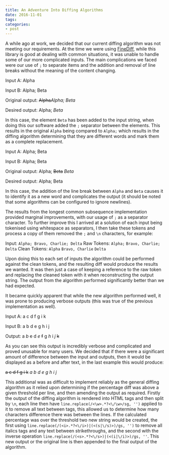 ```yaml
---
title: An Adventure Into Diffing Algorithms
date: 2016-11-01
tags:
categories:
- post
---
```

A while ago at work, we decided that our current diffing algorithm was not
meeting our requirements. <!--- more --->At the time we were using
[FineDiff](http://www.raymondhill.net/finediff/viewdiff-ex.php), while this
library is good at dealing with common situations, it was unable to handle
some of our more complicated inputs. The main complications we faced were
our use of `;` to separate items and the addition and removal of line breaks
without the meaning of the content changing.

Input A:
Alpha

Input B:
Alpha; Beta

Original output:
~~Alpha~~*Alpha; Beta*

Desired output:
Alpha; *Beta*

In this case, the element `Beta` has been added to the input string, when doing
this our software added the `;` separator between the elements. This results in
the original `Alpha` being compared to `Alpha;` which results in the diffing
algorithm determining that they are different words and mark them as a complete
replacement.

Input A:
Alpha; Beta

Input B:
Alpha;
Beta

Original output:
Alpha; ~~Beta~~
*Beta*

Desired output:
Alpha;
Beta

In this case, the addition of the line break between `Alpha` and `Beta` causes it
to identify it as a new word and complicates the output (it should be noted that
some algorithms can be configured to ignore newlines).

The results from the longest common subsequence implementation provided marginal
improvements, with our usage of `;` as a separator character. To further improve
this I arrived at a solution of each input being tokenised using whitespace as
separators, I then take these tokens and process a copy of them removed the `;`
and `\n` characters, for example:

Input: `Alpha; Bravo, Charlie; Delta`
Raw Tokens: `Alpha;` `Bravo, Charlie;` `Delta`
Clean Tokens: `Alpha` `Bravo, Charlie` `Delta`

Upon doing this to each set of inputs the algorithm could be performed against
the clean tokens, and the resulting diff would produce the results we wanted.
It was then just a case of keeping a reference to the raw token and replacing
the cleaned token with it when reconstructing the output string. The output
from the algorithm performed significantly better than we had expected.

It became quickly apparent that while the new algorithm performed well, it was
prone to producing verbose outputs (this was true of the previous
implementation as well).

Input A: a c d f g i k

Input B: a b d e g h i j

Output: a *b* ~~c~~ d *e* ~~f~~ g *h* i *j* ~~k~~

As you can see this output is incredibly verbose and complicated and proved
unusable for many users. We decided that if there were a significant amount
of difference between the input and outputs, then it would be displayed as a
before and after text, in the last example this would produce:

~~a c d f g i k~~
*a b d e g h i j*

This additional was as difficult to implement reliably as the general diffing
algorithm as it relied upon determining if the percentage diff was above a
given threshold per line, and then amending the output as required. Firstly
the output of the diffing algorithm is rendered into HTML tags and then split
by `\n`, each line then have `line.replace(/<\w>.*?<\/\w>/sg, '')` applied to
it to remove all text between tags, this allowed us to determine how many
characters difference there was between the lines. If the calculated percentage
was over the threshold two new string would be created, the first using
`line.replace(/(<i>.*?<\/i>)|(<(s|\/s)>)/gs, '')` to remove all italics tags
and any text between strikethroughs, and the second with the inverse operation
`line.replace(/(<s>.*?<\/s>)|(<(i|\/i)>)/gs, ''`. This new output or the
original line is then appended to the final output of the algorithm.